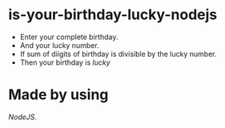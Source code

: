 # is-your-birthday-lucky-nodejs
 

- Enter your complete birthday. 
- And your lucky number. 
- If sum of diigits of birthday is divisible by the lucky number. 
- Then your birthday is *lucky*
# Made by using
*NodeJS.* 